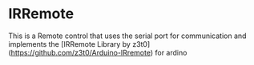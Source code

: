 # IRRemote
This is a Remote control that uses the serial port for communication and implements the [IRRemote Library by z3t0] (https://github.com/z3t0/Arduino-IRremote)  for ardino

